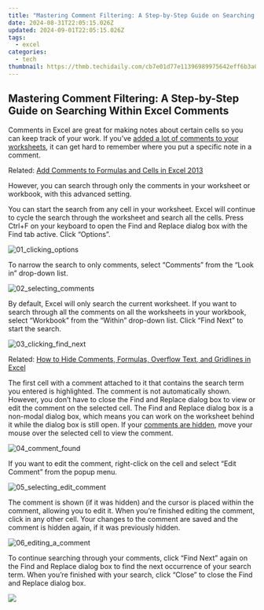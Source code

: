 ```yaml
---
title: "Mastering Comment Filtering: A Step-by-Step Guide on Searching Within Excel Comments"
date: 2024-08-31T22:05:15.026Z
updated: 2024-09-01T22:05:15.026Z
tags:
  - excel
categories:
  - tech
thumbnail: https://thmb.techidaily.com/cb7e01d77e11396989975642eff6b3a0f5621896796311364cd34b031c122e69.jpg
---
```


## Mastering Comment Filtering: A Step-by-Step Guide on Searching Within Excel Comments

Comments in Excel are great for making notes about certain cells so you can keep track of your work. If you’ve [added a lot of comments to your worksheets](https://iphone-unlock.techidaily.com/different-methods-to-unlock-your-iphone-11-pro-max-drfone-by-drfone-ios/), it can get hard to remember where you put a specific note in a comment.

Related: [Add Comments to Formulas and Cells in Excel 2013](https://iphone-unlock.techidaily.com/different-methods-to-unlock-your-iphone-11-pro-max-drfone-by-drfone-ios/) 

 However, you can search through only the comments in your worksheet or workbook, with this advanced setting.

 You can start the search from any cell in your worksheet. Excel will continue to cycle the search through the worksheet and search all the cells. Press Ctrl+F on your keyboard to open the Find and Replace dialog box with the Find tab active. Click “Options”.

![01_clicking_options](https://static1.howtogeekimages.com/wordpress/wp-content/uploads/2016/07/01_clicking_options.png) 

 To narrow the search to only comments, select “Comments” from the “Look in” drop-down list.

![02_selecting_comments](https://static1.howtogeekimages.com/wordpress/wp-content/uploads/2016/07/02_selecting_comments.png) 

 By default, Excel will only search the current worksheet. If you want to search through all the comments on all the worksheets in your workbook, select “Workbook” from the “Within” drop-down list. Click “Find Next” to start the search.

![03_clicking_find_next](https://static1.howtogeekimages.com/wordpress/wp-content/uploads/2016/07/03_clicking_find_next.png) 

Related: [How to Hide Comments, Formulas, Overflow Text, and Gridlines in Excel](https://location-social.techidaily.com/proven-ways-in-how-to-hide-location-on-life360-for-honor-magic5-ultimate-drfone-by-drfone-virtual-android/) 

 The first cell with a comment attached to it that contains the search term you entered is highlighted. The comment is not automatically shown. However, you don’t have to close the Find and Replace dialog box to view or edit the comment on the selected cell. The Find and Replace dialog box is a non-modal dialog box, which means you can work on the worksheet behind it while the dialog box is still open. If your [comments are hidden](https://location-social.techidaily.com/proven-ways-in-how-to-hide-location-on-life360-for-honor-magic5-ultimate-drfone-by-drfone-virtual-android/), move your mouse over the selected cell to view the comment.

![04_comment_found](https://static1.howtogeekimages.com/wordpress/wp-content/uploads/2016/07/04_comment_found.png) 

 If you want to edit the comment, right-click on the cell and select “Edit Comment” from the popup menu.

![05_selecting_edit_comment](https://static1.howtogeekimages.com/wordpress/wp-content/uploads/2016/07/05_selecting_edit_comment.png) 

 The comment is shown (if it was hidden) and the cursor is placed within the comment, allowing you to edit it. When you’re finished editing the comment, click in any other cell. Your changes to the comment are saved and the comment is hidden again, if it was previously hidden.

![06_editing_a_comment](https://static1.howtogeekimages.com/wordpress/wp-content/uploads/2016/07/06_editing_a_comment.png) 

 To continue searching through your comments, click “Find Next” again on the Find and Replace dialog box to find the next occurrence of your search term. When you’re finished with your search, click “Close” to close the Find and Replace dialog box.

<ins class="adsbygoogle"
     style="display:block"
     data-ad-format="autorelaxed"
     data-ad-client="ca-pub-7571918770474297"
     data-ad-slot="1223367746"></ins>



<ins class="adsbygoogle"
     style="display:block"
     data-ad-client="ca-pub-7571918770474297"
     data-ad-slot="8358498916"
     data-ad-format="auto"
     data-full-width-responsive="true"></ins>



<!-- affiliate ads begin -->
<a href="https://secure.2checkout.com/order/checkout.php?PRODS=4620780&QTY=1&AFFILIATE=108875&CART=1"><img src="https://secure.avangate.com/images/merchant/07dd4d5a72f5740ef0f035f201951476/728__90banner.jpg" border="0"></a>
<!-- affiliate ads end -->
